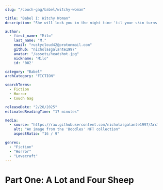 ```yaml
---
slug: "/couch-gag/babel/witchy-woman"

title: "Babel I: Witchy Woman"
description: "She will lock you in the night time 'til your skin turns red."

author:
  - first_name: "Milo"
    last_name: "M."
    email: "rustycloud42@protonmail.com"
    github: "nicholasgalante1997"
    avatar: "/assets/headshot.jpg"
    nickname: "Milo"
    id: '002'

category: "Babel"
archCategory: "FICTION"

searchTerms:
  - Fiction
  - Horror
  - Couch Gag

releaseDate: "2/28/2025"
estimatedReadingTime: "17 minutes"

media:
  - source: "https://raw.githubusercontent.com/nicholasgalante1997/Arcturus/refs/heads/main/apps/web/public/assets/doodles.jpg"
    alt: "An image from the 'Doodles' NFT collection"
    aspectRatio: "16 / 9"

genres:
  - "Fiction"
  - "Horror"
  - "Lovecraft"
---
```


# Part One: A Lot and Four Sheep
